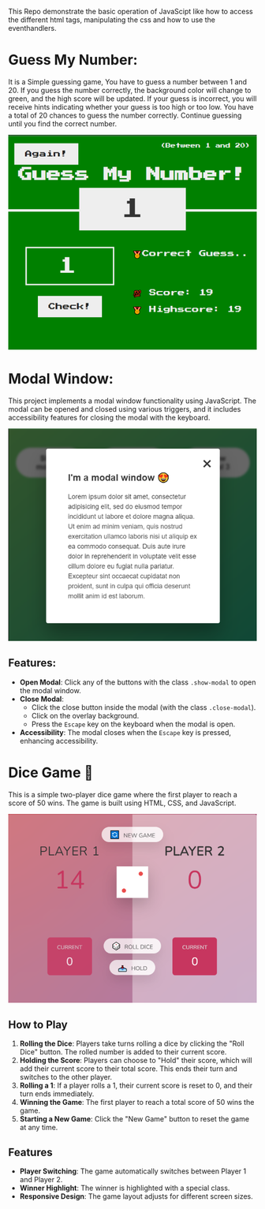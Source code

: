 This Repo demonstrate the basic operation of JavaScipt like how to access the different html tags, manipulating the css and how to use the eventhandlers.

# Guess My Number:

It is a Simple guessing game, You have to guess a number between 1 and 20. If you guess the number correctly, the background color will change to green, and the high score will be updated. If your guess is incorrect, you will receive hints indicating whether your guess is too high or too low. You have a total of 20 chances to guess the number correctly. Continue guessing until you find the correct number.

![alt text](Guess-My-Number\guess.png)

# Modal Window:

This project implements a modal window functionality using JavaScript. The modal can be opened and closed using various triggers, and it includes accessibility features for closing the modal with the keyboard.

![Alt text](Modal-Window\image.png)

## Features:

- **Open Modal**: Click any of the buttons with the class `.show-modal` to open the modal window.
- **Close Modal**:
  - Click the close button inside the modal (with the class `.close-modal`).
  - Click on the overlay background.
  - Press the `Escape` key on the keyboard when the modal is open.
- **Accessibility**: The modal closes when the `Escape` key is pressed, enhancing accessibility.

# Dice Game 🎲

This is a simple two-player dice game where the first player to reach a score of 50 wins. The game is built using HTML, CSS, and JavaScript.

![Alt text](Pig-Game/image.png)

## How to Play

1. **Rolling the Dice**: Players take turns rolling a dice by clicking the "Roll Dice" button. The rolled number is added to their current score.
2. **Holding the Score**: Players can choose to "Hold" their score, which will add their current score to their total score. This ends their turn and switches to the other player.
3. **Rolling a 1**: If a player rolls a 1, their current score is reset to 0, and their turn ends immediately.
4. **Winning the Game**: The first player to reach a total score of 50 wins the game.
5. **Starting a New Game**: Click the "New Game" button to reset the game at any time.

## Features

- **Player Switching**: The game automatically switches between Player 1 and Player 2.
- **Winner Highlight**: The winner is highlighted with a special class.
- **Responsive Design**: The game layout adjusts for different screen sizes.

